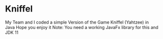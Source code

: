 # Kniffel
My Team and I coded a simple Version of the Game Kniffel (Yahtzee) in Java 
Hope you enjoy it
Note: You need a working JavaFx library for this and JDK 11
